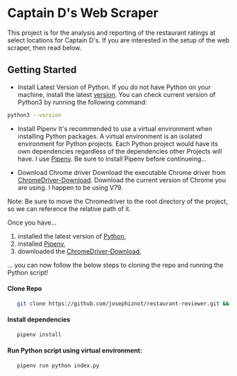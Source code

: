 # Captain D's Web Scraper
This project is for the analysis and reporting of the restaurant ratings at
select locations for Captain D's. If you are interested in the setup of the
web scraper, then read below.

## Getting Started
* Install Latest Version of Python. If you do not have Python on your machine,
install the latest [version](https://www.python.org/downloads/).
You can check current version of Python3 by running the following command:
```bash
python3 --version
```

* Install Pipenv
It's recommended to use a virtual
environment when installing Python packages. A virtual environment is an isolated
environment for Python projects. Each Python project would have its own dependencies
regardless of the dependencies other Projects will have. I use
[Pipenv](https://pipenv.readthedocs.io/en/latest/). Be sure to install Pipenv
before continueing...

* Download Chrome driver
Download the executable Chrome driver from
[ChromeDriver-Download](https://sites.google.com/a/chromium.org/chromedriver/downloads).
Download the current version of Chrome you are using. I happen to be using V79.

Note: Be sure to move the Chromedriver to the root directory of the project,
so we can reference the relative path of it.

Once you have...
1. installed the latest version of [Python](https://www.python.org/downloads/),
2. installed [Pipenv](https://pipenv.readthedocs.io/en/latest/),
3. downloaded the [ChromeDriver-Download](https://sites.google.com/a/chromium.org/chromedriver/downloads),

... you can now follow the below steps to cloning the repo and running
the Python script!

#### Clone Repo
```bash
   git clone https://github.com/josephiznot/restaurant-reviewer.git && cd restaurant-reviewer
```

#### Install dependencies
```bash
   pipenv install
```
#### Run Python script using virtual environment:
```bash
   pipenv run python index.py
```
